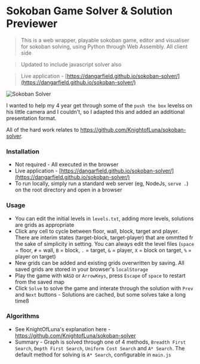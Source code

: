 # Sokoban Game Solver & Solution Previewer

> This is a web wrapper, playable sokoban game, editor and visualiser for sokoban solving, using Python through Web Assembly. All client side

> Updated to include javascript solver also

> Live application - [https://dangarfield.github.io/sokoban-solver/](https://dangarfield.github.io/sokoban-solver/)

![Sokoban Solver](https://i.ibb.co/ZSWtVfw/preview.gif)

I wanted to help my 4 year get through some of the `push the box` levelss on his little camera and I couldn't, so I adapted this and added an additional presentation format.

All of the hard work relates to https://github.com/KnightofLuna/sokoban-solver.

### Installation

- Not required - All executed in the browser
- Live application - [https://dangarfield.github.io/sokoban-solver/](https://dangarfield.github.io/sokoban-solver/)
- To run locally, simply run a standard web server (eg, NodeJs, `serve .`) on the root directory and open in a browser

### Usage

- You can edit the initial levels in `levels.txt`, adding more levels, solutions are grids as appropriate
- Click any cell to cycle between floor, wall, block, target and player. There are interim states (target-block, target-player) that are ommtted fr the sake of simplicity in setting. You can always edit the level files (`space` = floor, `#` = wall, `B` = block, `.` = target, `&` = player, `X` = block on target, `%` = player on target)
- New grids can be added and existing grids overwritten by saving. All saved grids are stored in your browser's `localStorage`
- Play the game with `WASD` or `ArrowKeys`, press `Escape` of `space` to restart from the saved map
- Click `Solve` to solve the game and interate through the solution with `Prev` and `Next` buttons - Solutions are cached, but some solves take a long timeß

### Algorithms

- See KnightOfLuna's explanation here - https://github.com/KnightofLuna/sokoban-solver
- Summary - Graph is solved through one of 4 methods, `Breadth First Search`, `Depth First Search`, `Uniform Cost Search` and `A* Search`. The default method for solving is `A* Search`, configurable in `main.js`
